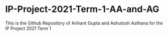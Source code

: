 # IP-Project-2021-Term-1-AA-and-AG
This is the Github Repository of Arihant Gupta and Ashutosh Asthana for the IP Project 2021 Term 1
